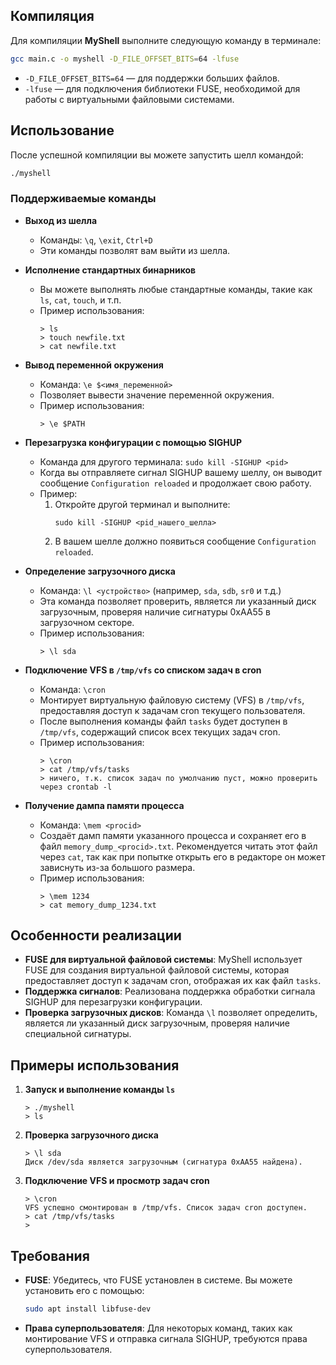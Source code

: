 ## Компиляция

Для компиляции **MyShell** выполните следующую команду в терминале:

```bash
gcc main.c -o myshell -D_FILE_OFFSET_BITS=64 -lfuse
```

- `-D_FILE_OFFSET_BITS=64` — для поддержки больших файлов.
- `-lfuse` — для подключения библиотеки FUSE, необходимой для работы с виртуальными файловыми системами.

## Использование

После успешной компиляции вы можете запустить шелл командой:

```bash
./myshell
```

### Поддерживаемые команды

- **Выход из шелла**
  - Команды: `\q`, `\exit`, `Ctrl+D`
  - Эти команды позволят вам выйти из шелла.

- **Исполнение стандартных бинарников**
  - Вы можете выполнять любые стандартные команды, такие как `ls`, `cat`, `touch`, и т.п.
  - Пример использования:
    ```
    > ls
    > touch newfile.txt
    > cat newfile.txt
    ```

- **Вывод переменной окружения**
  - Команда: `\e $<имя_переменной>`
  - Позволяет вывести значение переменной окружения.
  - Пример использования:
    ```
    > \e $PATH
    ```

- **Перезагрузка конфигурации с помощью SIGHUP**
  - Команда для другого терминала: `sudo kill -SIGHUP <pid>`
  - Когда вы отправляете сигнал SIGHUP вашему шеллу, он выводит сообщение `Configuration reloaded` и продолжает свою работу.
  - Пример:
    1. Откройте другой терминал и выполните:
       ```
       sudo kill -SIGHUP <pid_нашего_шелла>
       ```
    2. В вашем шелле должно появиться сообщение `Configuration reloaded`.

- **Определение загрузочного диска**
  - Команда: `\l <устройство>` (например, `sda`, `sdb`, `sr0` и т.д.)
  - Эта команда позволяет проверить, является ли указанный диск загрузочным, проверяя наличие сигнатуры 0xAA55 в загрузочном секторе.
  - Пример использования:
    ```
    > \l sda
    ```

- **Подключение VFS в `/tmp/vfs` со списком задач в cron**
  - Команда: `\cron`
  - Монтирует виртуальную файловую систему (VFS) в `/tmp/vfs`, предоставляя доступ к задачам cron текущего пользователя.
  - После выполнения команды файл `tasks` будет доступен в `/tmp/vfs`, содержащий список всех текущих задач cron.
  - Пример использования:
    ```
    > \cron
    > cat /tmp/vfs/tasks
    > ничего, т.к. список задач по умолчанию пуст, можно проверить через crontab -l
    ```

- **Получение дампа памяти процесса**
  - Команда: `\mem <procid>`
  - Создаёт дамп памяти указанного процесса и сохраняет его в файл `memory_dump_<procid>.txt`. Рекомендуется читать этот файл через `cat`, так как при попытке открыть его в редакторе он может зависнуть из-за большого размера.
  - Пример использования:
    ```
    > \mem 1234
    > cat memory_dump_1234.txt
    ```

## Особенности реализации

- **FUSE для виртуальной файловой системы**: MyShell использует FUSE для создания виртуальной файловой системы, которая предоставляет доступ к задачам cron, отображая их как файл `tasks`.
- **Поддержка сигналов**: Реализована поддержка обработки сигнала SIGHUP для перезагрузки конфигурации.
- **Проверка загрузочных дисков**: Команда `\l` позволяет определить, является ли указанный диск загрузочным, проверяя наличие специальной сигнатуры.

## Примеры использования

1. **Запуск и выполнение команды `ls`**
   ```
   > ./myshell
   > ls
   ```

2. **Проверка загрузочного диска**
   ```
   > \l sda
   Диск /dev/sda является загрузочным (сигнатура 0xAA55 найдена).
   ```

3. **Подключение VFS и просмотр задач cron**
   ```
   > \cron
   VFS успешно смонтирован в /tmp/vfs. Список задач cron доступен.
   > cat /tmp/vfs/tasks
   > 
   ```

## Требования

- **FUSE**: Убедитесь, что FUSE установлен в системе. Вы можете установить его с помощью:
  ```bash
  sudo apt install libfuse-dev
  ```

- **Права суперпользователя**: Для некоторых команд, таких как монтирование VFS и отправка сигнала SIGHUP, требуются права суперпользователя.


